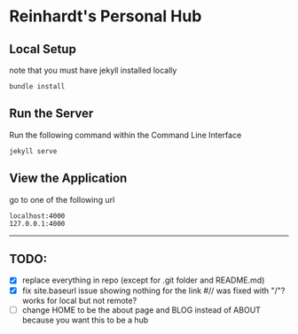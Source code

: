 # Reinhardt's Personal Hub

## Local Setup

note that you must have jekyll installed locally
```
bundle install
```

## Run the Server

Run the following command within the Command Line Interface
```
jekyll serve
```

## View the Application

go to one of the following url
```
localhost:4000
127.0.0.1:4000
```

---

## TODO:

- [x] replace everything in repo (except for .git folder and README.md)
- [x] fix site.baseurl issue showing nothing for the link #// was fixed with "/"? works for local but not remote?
- [ ] change HOME to be the about page and BLOG instead of ABOUT because you want this to be a hub

